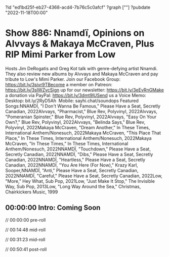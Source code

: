 ?id "ed1bd25f-eb27-4368-acd4-7b76c5c0afcf"
?graph [""]
?pubdate "2022-11-18T00:00"

# Show 886: Nnamdï, Opinions on Alvvays & Makaya McCraven, Plus RIP Mimi Parker from Low

Hosts Jim DeRogatis and Greg Kot talk with genre-defying artist Nnamdi. They also review new albums by Alvvays and Makaya McCraven and pay tribute to Low's Mimi Parker. Join our Facebook Group: https://bit.ly/3sivr9TBecome a member on Patreon: https://bit.ly/3slWZvcSign up for our newsletter: https://bit.ly/3eEvRnGMake a donation via PayPal: https://bit.ly/3dmt9lUSend us a Voice Memo: Desktop: bit.ly/2RyD5Ah  Mobile: sayhi.chat/soundops Featured Songs:NNAMDÏ, "I Don't Wanna Be Famous," Please Have a Seat, Secretly Canadian, 2022Alvvays, "Pharmacist," Blue Rev, Polyvinyl, 2022Alvvays, "Pomeranian Spinster," Blue Rev, Polyvinyl, 2022Alvvays, "Easy On Your Own?," Blue Rev, Polyvinyl, 2022Alvvays, "Belinda Says," Blue Rev, Polyvinyl, 2022Makaya McCraven, "Dream Another," In These Times, International Anthem/Nonesuch, 2022Makaya McCraven, "This Place That Place," In These Times, International Anthem/Nonesuch, 2022Makaya McCraven, "In These Times," In These Times, International Anthem/Nonesuch, 2022NNAMDÏ, "Touchdown," Please Have a Seat, Secretly Canadian, 2022NNAMDÏ, "Dibs," Please Have a Seat, Secretly Canadian, 2022NNAMDÏ, "Heartless," Please Have a Seat, Secretly Canadian, 2022NNAMDÏ, "You Are Here (For Now)," Krazy Karl, Sooper,NNAMDÏ, "Anti," Please Have a Seat, Secretly Canadian, 2022NNAMDÏ, "Careful," Please Have a Seat, Secretly Canadian, 2022Low, "More," Hey What, Sub Pop, 2021Low, "Just Make It Stop," The Invisible Way, Sub Pop, 2013Low, "Long Way Around the Sea," Christmas, Chairkickers Music, 1999

## 00:00:00 Intro: Coming Soon

// 00:00:00 pre-roll

// 00:14:48 mid-roll

// 00:31:23 mid-roll

// 00:50:41 post-roll
